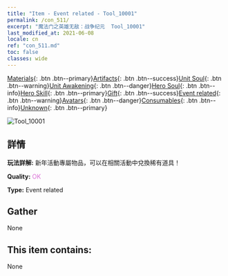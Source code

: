 ```yaml
---
title: "Item - Event related - Tool_10001"
permalink: /con_511/
excerpt: "魔法门之英雄无敌：战争纪元  Tool_10001"
last_modified_at: 2021-06-08
locale: cn
ref: "con_511.md"
toc: false
classes: wide
---
```

 [Materials](/ItemsCN/){: .btn .btn--primary}[Artifacts](/ItemsCN/Artifacts/){: .btn .btn--success}[Unit Soul](/ItemsCN/UnitSoul/){: .btn .btn--warning}[Unit Awakening](/ItemsCN/UnitAwakening/){: .btn .btn--danger}[Hero Soul](/ItemsCN/HeroSoul/){: .btn .btn--info}[Hero Skill](/ItemsCN/HeroSkill/){: .btn .btn--primary}[Gift](/ItemsCN/Gift/){: .btn .btn--success}[Event related](/ItemsCN/Events/){: .btn .btn--warning}[Avatars](/ItemsCN/Avatars/){: .btn .btn--danger}[Consumables](/ItemsCN/Consumables/){: .btn .btn--info}[Unknown](/ItemsCN/Unknown/){: .btn .btn--primary}

 ![Tool_10001](/images/t/i_10001.png)

## 詳情
 **玩法詳解:** 新年活動專屬物品，可以在相關活動中兌換稀有道具！

 **Quality:** <span style="color: #DA70D6">OK</span>

 **Type:** Event related

## Gather

  None

## This item contains:

  None


